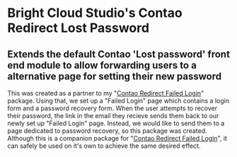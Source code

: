 # Bright Cloud Studio's Contao Redirect Lost Password
## Extends the default Contao 'Lost password' front end module to allow forwarding users to a alternative page for setting their new password

This was created as a partner to my "[Contao Redirect Failed Login](https://github.com/bright-cloud-studio/contao-redirect-failed-login)" package. Using that, we set up a "Failed Login" page which contains a login form and a password recovery form. When the user attempts to recover their password, the link in the email they recieve sends them back to our newly set up "Failed Login" page. Instead, we would like to send them to a page dedicated to password recovery, so this package was created. Although this is a companion package for "[Contao Redirect Failed Login](https://github.com/bright-cloud-studio/contao-redirect-failed-login)", it can safely be used on it's own to achieve the same desired effect.
